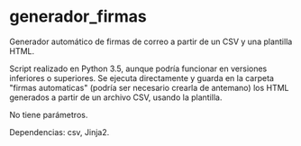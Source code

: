 # generador_firmas
Generador automático de firmas de correo a partir de un CSV y una plantilla HTML.

Script realizado en Python 3.5, aunque podría funcionar en versiones inferiores o superiores. Se ejecuta directamente y guarda en la carpeta "firmas automaticas" (podría ser necesario crearla de antemano) los HTML generados a partir de un archivo CSV, usando la plantilla.

No tiene parámetros.

Dependencias: csv, Jinja2.
